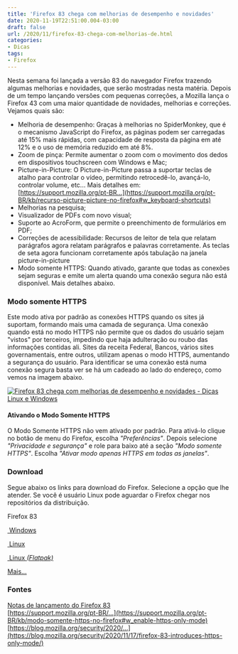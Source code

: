 ```yaml
---
title: 'Firefox 83 chega com melhorias de desempenho e novidades'
date: 2020-11-19T22:51:00.004-03:00
draft: false
url: /2020/11/firefox-83-chega-com-melhorias-de.html
categories:
- Dicas
tags: 
- Firefox
---
```


Nesta semana foi lançada a versão 83 do navegador Firefox trazendo algumas melhorias e novidades, que serão mostradas nesta matéria.
Depois de um tempo lançando versões com pequenas correções, a Mozilla lança o Firefox 43 com uma maior quantidade de novidades, melhorias e correções. Vejamos quais são:  

*   Melhoria de desempenho: Graças à melhorias no SpiderMonkey, que é o mecanismo JavaScript do Firefox, as páginas podem ser carregadas até 15% mais rápidas, com capacidade de resposta da página em até 12% e o uso de memória reduzido em até 8%.
*   Zoom de pinça: Permite aumentar o zoom com o movimento dos dedos em dispositivos touchscreen com Windows e Mac;
*   Picture-in-Picture: O Picture-in-Picture passa a suportar teclas de atalho para controlar o vídeo, permitindo retrocedê-lo, avançá-lo, controlar volume, etc... Mais detalhes em: [https://support.mozilla.org/pt-BR...](https://support.mozilla.org/pt-BR/kb/recurso-picture-picture-no-firefox#w_keyboard-shortcuts)
*   Melhorias na pesquisa;
*   Visualizador de PDFs com novo visual;
*   Suporte ao AcroForm, que permite o preenchimento de formulários em PDF;
*   Correções de acessibilidade: Recursos de leitor de tela que relatam parágrafos agora relatam parágrafos e palavras corretamente. As teclas de seta agora funcionam corretamente após tabulação na janela picture-in-picture
*   Modo somente HTTPS: Quando ativado, garante que todas as conexões sejam seguras e emite um alerta quando uma conexão segura não está disponível. Mais detalhes abaixo.

  

### Modo somente HTTPS

  
Este modo ativa por padrão as conexões HTTPS quando os sites já suportam, formando mais uma camada de segurança. Uma conexão quando está no modo HTTPS não permite que os dados do usuário sejam "vistos" por terceiros, impedindo que haja adulteração ou roubo das informações contidas ali. Sites da receita Federal, Bancos, vários sites governamentais, entre outros, utilizam apenas o modo HTTPS, aumentando a segurança do usuário. Para identificar se uma conexão está numa conexão segura basta ver se há um cadeado ao lado do endereço, como vemos na imagem abaixo.  

[![Firefox 83 chega com melhorias de desempenho e novidades - Dicas Linux e Windows](https://1.bp.blogspot.com/-yskPAnOx4pM/X7ce5cec6FI/AAAAAAAAREA/lq71DU2Z8IgmZUrasjAYwnEAiZGEeSmiQCNcBGAsYHQ/s16000/01.png "Firefox 83 chega com melhorias de desempenho e novidades - Dicas Linux e Windows")](https://1.bp.blogspot.com/-yskPAnOx4pM/X7ce5cec6FI/AAAAAAAAREA/lq71DU2Z8IgmZUrasjAYwnEAiZGEeSmiQCNcBGAsYHQ/s0/01.png)

  

#### Ativando o Modo Somente HTTPS

  
O Modo Somente HTTPS não vem ativado por padrão. Para ativá-lo clique no botão de menu do Firefox, escolha _"Preferências"_. Depois selecione _"Privacidade e segurança"_ e role para baixo até a seção _"Modo somente HTTPS"_. Escolha _"Ativar modo apenas HTTPS em todas as janelas"_.  
  

### Download

  
Segue abaixo os links para download do Firefox. Selecione a opção que lhe atender. Se você é usuário Linux pode aguardar o Firefox chegar nos repositórios da distribuição.  
  

Firefox 83

[ Windows](https://download.mozilla.org/?product=firefox-latest-ssl&os=win64&lang=pt-BR)

[ Linux](https://download.mozilla.org/?product=firefox-latest-ssl&os=linux64&lang=pt-BR)

[ Linux _(Flatpak)_](https://flathub.org/apps/details/org.mozilla.firefox)

[Mais...](https://www.mozilla.org/pt-BR/firefox/new/)

  

### Fontes

  
[Notas de lançamento do Firefox 83](https://www.mozilla.org/en-US/firefox/83.0/releasenotes/)  
[https://support.mozilla.org/pt-BR/...](https://support.mozilla.org/pt-BR/kb/modo-somente-https-no-firefox#w_enable-https-only-mode)  
[https://blog.mozilla.org/security/2020/...](https://blog.mozilla.org/security/2020/11/17/firefox-83-introduces-https-only-mode/)
